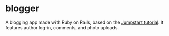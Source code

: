 # blogger
A blogging app made with Ruby on Rails, based on the [Jumpstart tutorial](http://tutorials.jumpstartlab.com/projects/blogger.html).
It features author log-in, comments, and photo uploads. 
